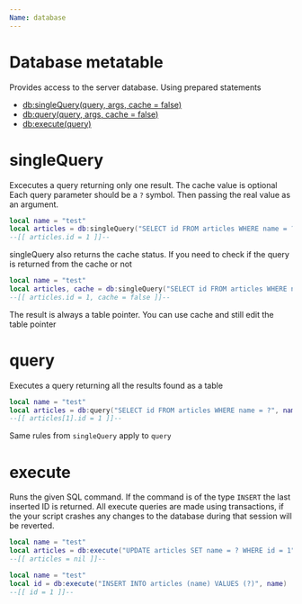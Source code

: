 ```yaml
---
Name: database
---
```


# Database metatable

Provides access to the server database. Using prepared statements

* [db:singleQuery(query, args, cache = false)](#singlequery)
* [db:query(query, args, cache = false)](#query)
* [db:execute(query)](#execute)

# singleQuery

Excecutes a query returning only one result. The cache value is optional
Each query parameter should be a `?` symbol. Then passing the real value as an argument.

```lua
local name = "test"
local articles = db:singleQuery("SELECT id FROM articles WHERE name = ?", name, false)
--[[ articles.id = 1 ]]--
```

singleQuery also returns the cache status. If you need to check if the query is returned from the cache or not

```lua
local name = "test"
local articles, cache = db:singleQuery("SELECT id FROM articles WHERE name = ?", name, false)
--[[ articles.id = 1, cache = false ]]--
```

The result is always a table pointer. You can use cache and still edit the table pointer

# query

Executes a query returning all the results found as a table

```lua
local name = "test"
local articles = db:query("SELECT id FROM articles WHERE name = ?", name, false)
--[[ articles[1].id = 1 ]]--
```

Same rules from `singleQuery` apply to `query`

# execute

Runs the given SQL command. If the command is of the type `INSERT` the last inserted ID is returned. All execute queries are made using transactions, if the your script crashes any changes to the database during that session will be reverted.

```lua
local name = "test"
local articles = db:execute("UPDATE articles SET name = ? WHERE id = 1", name)
--[[ articles = nil ]]--
```

```lua
local name = "test"
local id = db:execute("INSERT INTO articles (name) VALUES (?)", name)
--[[ id = 1 ]]--